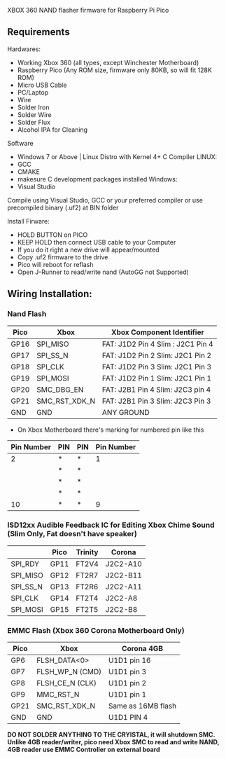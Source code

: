 XBOX 360 NAND flasher firmware for Raspberry Pi Pico

## Requirements
Hardwares:
- Working Xbox 360 (all types, except Winchester Motherboard)
- Raspberry Pico (Any ROM size, firmware only 80KB, so will fit 128K ROM)
- Micro USB Cable
- PC/Laptop
- Wire
- Solder Iron
- Solder Wire
- Solder Flux
- Alcohol IPA for Cleaning

Software
- Windows 7 or Above | Linux Distro with Kernel 4+
C Compiler
LINUX:
- GCC
- CMAKE
- makesure C development packages installed
Windows:
- Visual Studio

Compile using Visual Studio, GCC or your preferred compiler
or
use precompiled binary (.uf2) at BIN folder

Install Firware:
- HOLD BUTTON on PICO
- KEEP HOLD then connect USB cable to your Computer
- If you do it right a new drive will appear/mounted
- Copy .uf2 firmware to the drive
- Pico will reboot for reflash
- Open J-Runner to read/write nand (AutoGG not Supported)

## Wiring Installation:

### Nand Flash
| Pico | Xbox | Xbox Component Identifier |
| ------------- | ------------- | ---------------------------------------- |
| GP16  | SPI_MISO  | FAT: J1D2 Pin 4 Slim : J2C1 Pin 4 |
| GP17  | SPI_SS_N | FAT: J1D2 Pin 2 Slim: J2C1 Pin 2 |
| GP18  | SPI_CLK  | FAT: J1D2 Pin 3 Slim: J2C1 Pin 3 |
| GP19  |  SPI_MOSI | FAT: J1D2 Pin 1 Slim: J2C1 Pin 1 |
| GP20  |  SMC_DBG_EN | FAT: J2B1 Pin 4 Slim: J2C3 pin 4 |
| GP21  | SMC_RST_XDK_N  | FAT: J2B1 Pin 3 Slim: J2C3 Pin 3 |
| GND  |  GND | ANY GROUND

* On Xbox Motherboard there's marking for numbered pin like this

| Pin Number | PIN | PIN | Pin Number |
| ---------- | --- | --- | ---------- | 
| 2 | * | * | 1 |
|  | * | * |  |
|  | * | * |  |
|  | * | * |  |
| 10 | * | * | 9 |

### ISD12xx Audible Feedback IC for Editing Xbox Chime Sound (Slim Only, Fat doesn't have speaker)
|  | Pico | Trinity | Corona |
| ------------- | ------------- | ------------- | ------------- |
SPI_RDY | GP11 | FT2V4 | J2C2-A10
SPI_MISO | GP12 | FT2R7 | J2C2-B11
SPI_SS_N | GP13 | FT2R6 | J2C2-A11
SPI_CLK | GP14 | FT2T4 | J2C2-A8
SPI_MOSI | GP15 | FT2T5 | J2C2-B8

### EMMC Flash (Xbox 360 Corona Motherboard Only)
| Pico | Xbox | Corona 4GB |
| ------------- | ------------- | ------------- |
| GP6  | FLSH_DATA<0> | U1D1 pin 16 |
| GP7  | FLSH_WP_N (CMD) | U1D1 pin 3 |
| GP8  |  FLSH_CE_N (CLK) | U1D1 pin 2 |
| GP9  |  MMC_RST_N | U1D1 pin 1 |
| GP21  | SMC_RST_XDK_N  | Same as 16MB flash |
| GND  |  GND | U1D1 PIN 4 | ANY GROUND on Xbox Motherboard

**DO NOT SOLDER ANYTHING TO THE CRYISTAL, it will shutdown SMC. Unlike 4GB reader/writer, pico need Xbox SMC to read and write NAND, 4GB reader use EMMC Controller on external board**
